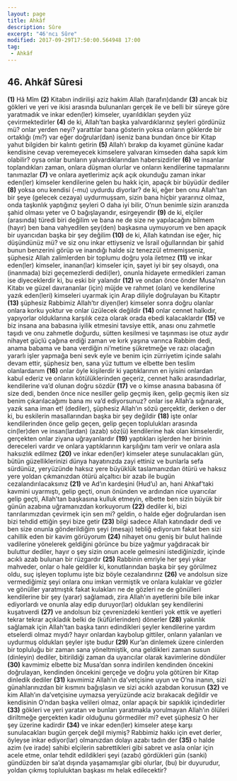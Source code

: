 ```yaml
---
layout: page
title: Ahkâf
description: Sûre
excerpt: "46'ncı Sûre"
modified: 2017-09-29T17:50:00.564948 17:00
tag: 
 - Ahkâf
---
```


## 46. Ahkâf Sûresi

**(1)** Hâ Mîm
**(2)** Kitabın indirilişi aziz hakim Allah (tarafın)dandır
**(3)** ancak biz gökleri ve yeri ve ikisi arasında bulunanları gerçek ile ve belli bir süreye göre yaratmadık ve inkar eden(ler) kimseler, uyarıldıkları şeyden yüz çevirmektedirler
**(4)** de ki, Allah’tan başka yalvardıklarınız şeyleri gördünüz mü? onlar yerden neyi? yarattılar bana gösterin yoksa onların göklerde bir ortaklığı (mı?) var eğer doğrular(dan) iseniz bana bundan önce bir Kitap yahut bilgiden bir kalıntı getirin 
**(5)** Allah’ı bırakıp da kıyamet gününe kadar kendisine cevap veremeyecek kimselere yalvaran kimseden daha sapık kim olabilir? oysa onlar bunların yalvardıklarından habersizdirler
**(6)** ve insanlar toplandıkları zaman, onlara düşman olurlar ve onların kendilerine tapmalarını tanımazlar
**(7)** ve onlara ayetlerimiz açık açık okunduğu zaman inkar eden(ler) kimseler kendilerine gelen bu hakk için, apaçık bir büyüdür dediler
**(8)** yoksa onu kendisi (-mu) uydurdu diyorlar? de ki, eğer ben onu Allah'tan bir şeye (gelecek cezaya) uydurmuşsam, sizin bana hiçbir yararınız olmaz, onda taşkınlık yaptığınız şeyleri O daha iyi bilir, O’nun benimle sizin aranızda şahid olması yeter ve O bağışlayandır, esirgeyendir 
**(9)** de ki, elçiler (arasında) türedi biri değilim ve bana ne de size ne yapılacağını bilmem (hayır) ben bana vahyedilen şey(den) başkasına uymuyorum ve ben apaçık bir uyarıcıdan başka bir şey değilim
**(10)** de ki, Allah katından ise eğer, hiç düşündünüz mü? ve siz onu inkar ettiyseniz ve İsrail oğullarından bir şahid bunun benzerini görüp ve inandığı halde siz tenezzül etmemişseniz, şüphesiz Allah zalimlerden bir toplumu doğru yola iletmez 
**(11)** ve inkar eden(ler) kimseler, inanan(lar) kimseler için, şayet iyi bir şey olsaydı, ona (inanmada) bizi geçemezlerdi dedi(ler), onunla hidayete ermedikleri zaman ise diyeceklerdir ki, bu eski bir yalandır
**(12)** ve ondan önce önder Musa’nın Kitabı ve güzel davrananlar (için) müjde ve rahmet (olan) ve kendilerine yazık eden(leri) kimseleri uyarmak için Arap diliyle doğrulayan bu Kitaptır 
**(13)** şüphesiz Rabbimiz Allah’tır diyen(ler) kimseler sonra doğru olanlar onlara korku yoktur ve onlar üzülecek değildir
**(14)** onlar cennet halkıdır, yapıyorlar olduklarına karşılık ceza olarak orada ebedi kalacaklardır 
**(15)** ve biz insana ana babasına iyilik etmesini tavsiye ettik, anası onu zahmetle taşıdı ve onu zahmetle doğurdu, sütten kesilmesi ve taşınması ise otuz aydır nihayet güçlü çağına erdiği zaman ve kırk yaşına varınca Rabbim dedi, anama babama ve bana verdiğin ni’metine şükretmeğe ve razı olacağın yararlı işler yapmağa beni sevk eyle ve benim için zürriyetim içinde salahı devam ettir, şüphesiz ben, sana yüz tuttum ve elbette ben teslim olanlardanım
**(16)** onlar öyle kişilerdir ki yaptıklarının en iyisini onlardan kabul ederiz ve onların kötülüklerinden geçeriz, cennet halkı arasındadırlar, kendilerine va’d olunan doğru sözdür
**(17)** ve o kimse anasına babasına öf size dedi, benden önce nice nesiller gelip geçmiş iken, gelip geçmiş iken siz benim çıkarılacağımı  bana mı va’d ediyorsunuz? onlar ise Allah’a sığınarak, yazık sana iman et! (dediler), şüphesiz Allah’ın sözü gerçektir, derken o der ki, bu eskilerin masallarından başka bir şey değildir
**(18)** işte onlar kendilerinden önce gelip geçen, gelip geçen toplulukları arasında cin(ler)den ve insan(lardan) (azab) söz(ü) kendilerine hak olan kimselerdir, gerçekten onlar ziyana uğrayanlardır
**(19)** yaptıkları işlerden her birinin dereceleri vardır ve onlara yaptıklarının karşılığını tam verir ve onlara asla haksızlık edilmez
**(20)** ve inkar eden(ler) kimseler ateşe sunulacakları gün, bütün güzelliklerinizi dünya hayatınızda zayi ettiniz ve bunlarla sefa sürdünüz, yeryüzünde haksız yere büyüklük taslamanızdan ötürü ve  haksız yere yoldan çıkmanızdan ötürü alçaltıcı bir azab ile bugün cezalandırılacaksınız
**(21)** ve Ad’ın kardeşini (Hud’u) an, hani Ahkaf’taki kavmini uyarmıştı, gelip geçti, onun önünden ve ardından nice uyarıcılar gelip geçti,  Allah’tan başkasına kulluk etmeyin, elbette ben sizin büyük bir günün azabına uğramanızdan korkuyorum 
**(22)** dediler ki, bizi tanrılarımızdan çevirmek için sen mi? geldin, o halde eğer doğrulardan isen bizi tehdid ettiğin şeyi bize getir
**(23)** bilgi sadece Allah katındadır dedi ve ben size onunla gönderildiğim şeyi (mesajı) tebliğ ediyorum fakat ben sizi cahillik eden bir kavim görüyorum
**(24)** nihayet onu geniş bir bulut halinde vadilerine yönelerek geldiğini görünce bu bize yağmur yağdıracak bir buluttur dediler, hayır o şey sizin onun acele gelmesini istediğinizdir, içinde acıklı azab bulunan bir rüzgardır
**(25)** Rabbinin emriyle her şeyi yıkar mahveder, onlar o hale geldiler ki, konutlarından başka bir şey görülmez oldu, suç işleyen toplumu işte biz böyle cezalandırırız
**(26)** ve andolsun size vermediğimiz şeyi onlara onu imkan vermiştik ve onlara kulaklar ve gözler ve gönüller yaratmıştık fakat kulakları ne de gözleri ne de gönülleri kendilerine bir şey (yarar) sağlamadı, zira Allah’ın ayetlerini bile bile inkar ediyorlardı ve onunla alay edip duruyor(lar) oldukları şey kendilerini kuşatıverdi
**(27)** ve andolsun biz çevrenizdeki kentleri yok ettik ve ayetleri tekrar tekrar açıkladık belki de (küfürlerinden) dönerler
**(28)** yakınlık sağlamak için Allah'tan başka tanrı edindikleri şeyler kendilerine yardım etselerdi olmaz mıydı? hayır onlardan kaybolup gittiler, onların yalanları ve uydurmuş oldukları şeyler işte budur 
**(29)** Kur’an dinlemek üzere cinlerden bir topluluğu bir zaman sana yöneltmiştik, ona geldikleri zaman susun (dinleyin) dediler, bitirildiği zaman da uyarıcılar olarak kavimlerine döndüler
**(30)** kavmimiz elbette biz Musa’dan sonra indirilen kendinden öncekini doğrulayan, kendinden öncekini gerçeğe ve doğru yola götüren bir Kitap dinledik dediler
**(31)** kavmimiz Allah’ın da’vetçisine uyun ve O’na inanın, sizi günahlarınızdan bir kısmını bağışlasın ve sizi acıklı azabdan korusun
**(32)** ve kim Allah’ın da’vetçisine uymazsa yeryüzünde aciz bırakacak değildir ve kendisinin O’ndan başka velileri olmaz, onlar apaçık bir sapıklık içindedirler
**(33)** gökleri ve yeri yaratan ve bunları yaratmakla yorulmayan Allah’ın ölüleri diriltmeğe gerçekten kadir olduğunu görmediler mi? evet şüphesiz O her şey üzerine kadirdir
**(34)** ve inkar eden(ler) kimseler ateşe karşı sunulacakları bugün  gerçek değil miymiş? Rabbimiz hakkı için evet derler, öyleyse inkar ediyor(lar) olmanızdan dolayı azabı tadın der
**(35)** o halde azim (ve irade) sahibi elçilerin sabrettikleri gibi sabret ve asla onlar için acele etme, onlar tehdit edildikleri şeyi (azabı) gördükleri gün (sanki) gündüzden bir sa’at dışında yaşamamışlar gibi olurlar, (bu) bir duyurudur, yoldan çıkmış topluluktan başkası mı helak edilecektir?
